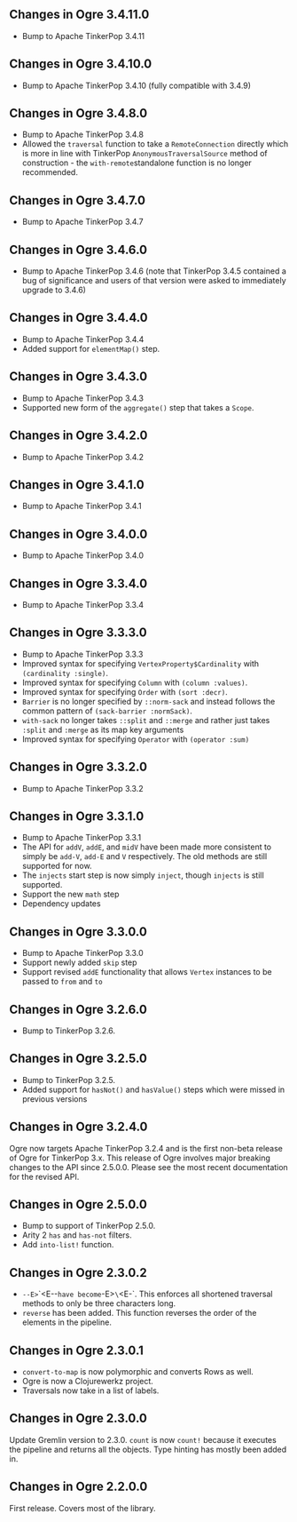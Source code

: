 ## Changes in Ogre 3.4.11.0

* Bump to Apache TinkerPop 3.4.11

## Changes in Ogre 3.4.10.0

* Bump to Apache TinkerPop 3.4.10 (fully compatible with 3.4.9)

## Changes in Ogre 3.4.8.0

* Bump to Apache TinkerPop 3.4.8
* Allowed the `traversal` function to take a `RemoteConnection` directly which is more in line with TinkerPop `AnonymousTraversalSource` method of construction - the `with-remote`standalone function is no longer recommended. 

## Changes in Ogre 3.4.7.0

* Bump to Apache TinkerPop 3.4.7

## Changes in Ogre 3.4.6.0

* Bump to Apache TinkerPop 3.4.6 (note that TinkerPop 3.4.5 contained a bug of significance and users of that version were asked to immediately upgrade to 3.4.6)

## Changes in Ogre 3.4.4.0

* Bump to Apache TinkerPop 3.4.4
* Added support for `elementMap()` step.

## Changes in Ogre 3.4.3.0

* Bump to Apache TinkerPop 3.4.3
* Supported new form of the `aggregate()` step that takes a `Scope`.

## Changes in Ogre 3.4.2.0

* Bump to Apache TinkerPop 3.4.2

## Changes in Ogre 3.4.1.0

* Bump to Apache TinkerPop 3.4.1

## Changes in Ogre 3.4.0.0

* Bump to Apache TinkerPop 3.4.0

## Changes in Ogre 3.3.4.0

* Bump to Apache TinkerPop 3.3.4

## Changes in Ogre 3.3.3.0

* Bump to Apache TinkerPop 3.3.3
* Improved syntax for specifying `VertexProperty$Cardinality` with `(cardinality :single)`.
* Improved syntax for specifying `Column` with `(column :values)`.
* Improved syntax for specifying `Order` with `(sort :decr)`.
* `Barrier` is no longer specified by `::norm-sack` and instead follows the common pattern of `(sack-barrier :normSack)`.
* `with-sack` no longer takes `::split` and `::merge` and rather just takes `:split` and `:merge` as its map key arguments
* Improved syntax for specifying `Operator` with `(operator :sum)`

## Changes in Ogre 3.3.2.0

* Bump to Apache TinkerPop 3.3.2

## Changes in Ogre 3.3.1.0

* Bump to Apache TinkerPop 3.3.1
* The API for `addV`, `addE`, and `midV` have been made more consistent to simply be `add-V`, `add-E` and `V`
respectively. The old methods are still supported for now.
* The `injects` start step is now simply `inject`, though `injects` is still supported.
* Support the new `math` step
* Dependency updates

## Changes in Ogre 3.3.0.0

* Bump to Apache TinkerPop 3.3.0
* Support newly added `skip` step
* Support revised `addE` functionality that allows `Vertex` instances to be passed to `from` and `to`

## Changes in Ogre 3.2.6.0

* Bump to TinkerPop 3.2.6.

## Changes in Ogre 3.2.5.0

* Bump to TinkerPop 3.2.5. 
* Added support for `hasNot()` and `hasValue()` steps which were missed in previous versions

## Changes in Ogre 3.2.4.0

Ogre now targets Apache TinkerPop 3.2.4 and is the first non-beta release of
Ogre for TinkerPop 3.x. This release of Ogre involves major breaking changes
to the API since 2.5.0.0. Please see the most recent documentation for the
revised API.

## Changes in Ogre 2.5.0.0

 * Bump to support of TinkerPop 2.5.0.
 * Arity 2 `has` and `has-not` filters.
 * Add `into-list!` function.

## Changes in Ogre 2.3.0.2

* `--E>`\`<E--` have become `-E>`\`<E-`. This enforces all shortened
  traversal methods to only be three characters long.
* `reverse` has been added. This function reverses the order of the
  elements in the pipeline.

## Changes in Ogre 2.3.0.1

* `convert-to-map` is now polymorphic and converts Rows as well.
* Ogre is now a Clojurewerkz project.
* Traversals now take in a list of labels.

## Changes in Ogre 2.3.0.0

Update Gremlin version to 2.3.0. `count` is now `count!` because it
executes the pipeline and returns all the objects. Type hinting has mostly
been added in.

## Changes in Ogre 2.2.0.0

First release. Covers most of the library.
